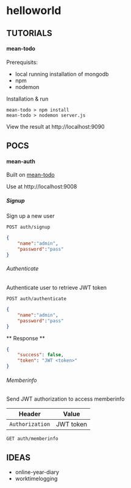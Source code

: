 # helloworld

## TUTORIALS
#### <a name="mean-todo"></a>mean-todo
Prerequisits:
* local running installation of mongodb
* npm
* nodemon

Installation & run
```
mean-todo > npm install
mean-todo > nodemon server.js
```

View the result at http://localhost:9090

## POCS
#### mean-auth
Built on [mean-todo](#mean-todo)

Use at http://localhost:9008

##### Signup
Sign up a new user
```
POST auth/signup
```
```json
{
    "name":"admin",
    "password":"pass"
}
```

###### Authenticate
Authenticate user to retrieve JWT token
```
POST auth/authenticate
```
```json
{
    "name":"admin",
    "password":"pass"
}
```
** Response **
```json
{
    "success": false,
    "token": "JWT <token>"
}
```

###### Memberinfo
Send JWT authorization to access memberinfo

| Header | Value |
| ------ | ----- |
| `Authorization` | JWT token |

```
GET auth/memberinfo
```

## IDEAS
* online-year-diary
* worktimelogging
